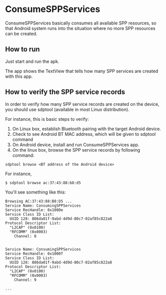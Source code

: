 # ConsumeSPPServices

ConsumeSPPServices basically consumes all available SPP resources, so that Android system runs into the situation where no more SPP resources can be created.

## How to run
Just start and run the apk.

The app shows the TextView that tells how many SPP services are created with this app.

## How to verify the SPP service records
In order to verify how many SPP service records are created on the device, you should use sdptool (available in most Linux distribution).

For instance, this is basic steps to verify:

1. On Linux box, establish Bluetooth pairing with the target Android device.
2. Check to see Android BT MAC address, which will be given to sdptool command
3. On Android device, install and run ConsumeSPPServices app.
4. On the linux box, browse the SPP service records by following command:

```
sdptool browse <BT address of the Android device>
```

For instance,
```
$ sdptool browse ac:37:43:88:b8:d5
```

You'll see something like this:

```
Browsing AC:37:43:88:B8:D5 ...
Service Name: ConsumingSPPServices
Service RecHandle: 0x1000e
Service Class ID List:
  UUID 128: 886da01f-9abd-4d9d-80c7-02af85c822a8
Protocol Descriptor List:
  "L2CAP" (0x0100)
  "RFCOMM" (0x0003)
    Channel: 8
    

Service Name: ConsumingSPPServices
Service RecHandle: 0x1000f
Service Class ID List:
  UUID 128: 886da01f-9abd-4d9d-80c7-02af85c822a8
Protocol Descriptor List:
  "L2CAP" (0x0100)
  "RFCOMM" (0x0003)
    Channel: 9

...    
```
